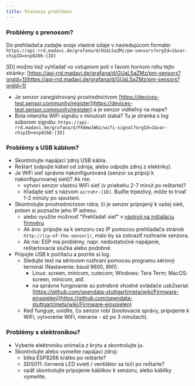 ```yaml
---
title: Riešenie problémov
---
```


### Problémy s prenosom?
Do prehliadača zadajte svoje vlastné údaje v nasledujúcom formáte:
`https://api-rrd.madavi.de/grafana/d/GUaL5aZMz/pm-sensors?orgId=1&var-chipID=esp8266-[ID]`

[ID] možno tiež vyhľadať vo vstupnom poli v ľavom hornom rohu tejto stránky: [https://api-rrd.madavi.de/grafana/d/GUaL5aZMz/pm-sensors?orgId=1](https://api-rrd.madavi.de/grafana/d/GUaL5aZMz/pm-sensors?orgId=1)

* Je senzor zaregistrovaný prostredníctvom [https://devices-test.sensor.community/register](https://devices-test.sensor.community/register) a je senzor viditeľný na mape?
* Bola intenzita WiFi signálu v minulosti slabá?
Tu je stránka s log súborom signálu: `https://api-rrd.madavi.de/grafana/d/Fk6mw1WGz/wifi-signal?orgId=1&var-chipID=esp8266-[ID]`



### Problémy s USB káblom?
* Skontrolujte napájací zdroj USB kábla.
* Reštart (odpojte kábel od zdroja, alebo odpojte zdroj z elektriky).
* Je WiFi sieť správne nakonfigurovaná (senzor sa pripojí k nakonfigurovanej sieti)? Ak nie:
    * vytvorí senzor vlastnú WiFi sieť (v priebehu 2-7 minút po reštarte)?
    * hľadajte sieť s názvom `airrohr-[ID]`. Buďte trpezlivý, môže to trvať 1-2 minúty po spustení.
* Skontrolujte prostredníctvom rútra, či je senzor pripojený k vašej sieti, potom si poznačte jeho IP adresu.
    * alebo využite možnosť "Prehľadať sieť" v [nástroji na inštaláciu firmvéru](https://github.com/opendata-stuttgart/airrohr-firmware-flasher//)
    * Ak áno: pripojte sa k senzoru cez IP pomocou prehliadača stránok `http://[ip-of-the-sensor]/`, malo by sa zobraziť rozhranie senzora.
    * Ak nie: ESP má problémy, napr. nedostatočné napájanie, reštartovacia slučka alebo podobné.
* Pripojte USB k počítaču a pozrite si log.
    * Sledujte text na sériovom rozhraní pomocou programu sériový terminál (Nastavenie: baud 9600, 8N1).
        * Linux: screen, minicom, cutecom; Windows: Tera Term; MacOS: screen, minicom, atď.
        * na správne fungovanie sú potrebné vhodné ovládače usb2serial [https://github.com/opendata-stuttgart/meta/wiki/Firmware-einspielen](https://github.com/opendata-stuttgart/meta/wiki/Firmware-einspielen)                                                                                                                                                                                                                                                                                                                      
    * Keď funguje, uvidíte, čo senzor robí (bootovacie správy, pripojenie k WiFi, vytvorenie WiFi, meranie - až po 3 minútach).

### Problémy s elektronikou?
* Vyberte elektroniku snímača z krytu a skontrolujte ju.
* Skontrolujte alebo vymeňte napájací zdroj:
    * bliká ESP8266 krátko po reštarte?
    * SDS011: červená LED svieti / ventilátor sa točí po reštarte?
    * opäť skontrolujte pripojenie káblikov k senzoru, alebo kábliky vymeňte.
